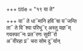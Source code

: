 +++
title = "१९ या ते"

+++
या᳓ ते धा᳓मानि हवि᳓षा य᳓जन्ति  
ता᳓ ते वि᳓श्वा परिभू᳓र् अस्तु यज्ञ᳓म्  
गयस्फा᳓नः प्रत᳓रणः सुवी᳓रो  
अ᳓वीरहा प्र᳓ चरा सोम दु᳓र्यान्